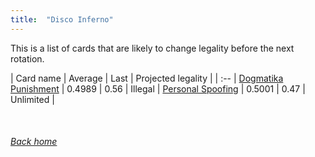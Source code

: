 ```yaml
---
title:  "Disco Inferno"
---
```


This is a list of cards that are likely to change legality before the next rotation.

| Card name | Average | Last | Projected legality |
| :-- |
[Dogmatika Punishment](https://db.ygoprodeck.com/card/?search=Dogmatika%20Punishment) | 0.4989 | 0.56 | Illegal |
[Personal Spoofing](https://db.ygoprodeck.com/card/?search=Personal%20Spoofing) | 0.5001 | 0.47 | Unlimited |

<br>

###### [Back home](index)